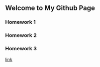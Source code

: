 ## Welcome to My Github Page



### Homework 1
### Homework 2
### Homework 3

[link](https://moodle.boun.edu.tr/login/)


